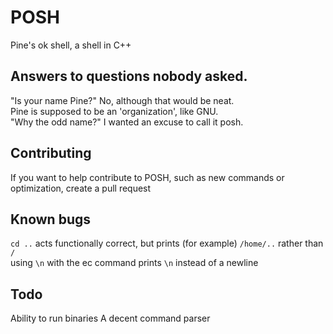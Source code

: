 # POSH
Pine's ok shell, a shell in C++
## Answers to questions nobody asked.
"Is your name Pine?"
No, although that would be neat.  
Pine is supposed to be an 'organization', like GNU.  
"Why the odd name?"
I wanted an excuse to call it posh.  
## Contributing
If you want to help contribute to POSH, such as new commands or optimization, create a pull request
## Known bugs
``cd ..`` acts functionally correct, but prints (for example) ``/home/..`` rather than ``/``  
using ``\n`` with the ec command prints ``\n`` instead of a newline
## Todo
Ability to run binaries
A decent command parser
